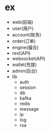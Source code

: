 # ex
- web(前端)
- user(用户)
- account(账务)
- order(订单)
- engine(撮合)
- rest(API)
- websocket(API)
- wallet(充提)
- admin(后台)
- lib
  - auth
  - session
  - db
  - kafka
  - redis
  - message
  - ip
  - log
  - rsa